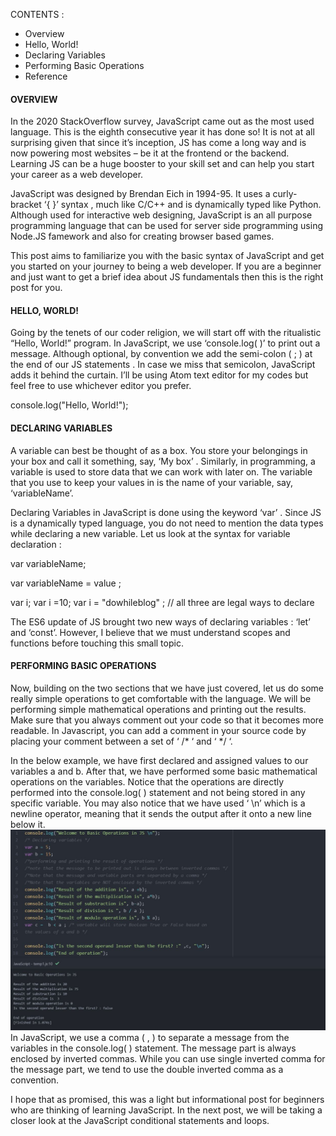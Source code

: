 CONTENTS :
<ul>
  
<li>Overview</li>
<li>Hello, World!</li>
<li>Declaring Variables</li>
<li>Performing Basic Operations</li>
<li>Reference</li>
</ul>


<h4>OVERVIEW</h4>
In the 2020 StackOverflow survey, JavaScript came out as the most used language. This is the eighth consecutive year it has done so! It is not at all surprising given that since it’s inception, JS has come a long way and is now powering most websites – be it at the frontend or the backend. Learning JS can be a huge booster to your skill set and can help you start your career as a web developer.

JavaScript was designed by Brendan Eich in 1994-95. It uses a curly-bracket ‘{ }’ syntax , much like C/C++ and is dynamically typed like Python. Although used for interactive web designing, JavaScript is an all purpose programming language that can be used for server side programming using Node.JS famework and also for creating browser based games.

This post aims to familiarize you with the basic syntax of JavaScript and get you started on your journey to being a web developer. If you are a beginner and just want to get a brief idea about JS fundamentals then this is the right post for you.


<h4>HELLO, WORLD!</h4>

Going by the tenets of our coder religion, we will start off with the ritualistic “Hello, World!” program. In JavaScript, we use ‘console.log( )’ to print out a message. Although optional, by convention we add the semi-colon ( ; ) at the end of our JS statements . In case we miss that semicolon, JavaScript adds it behind the curtain. I’ll be using Atom text editor for my codes but feel free to use whichever editor you prefer.


console.log("Hello, World!");


<h4>DECLARING VARIABLES </h4>
A variable can best be thought of as a box. You store your belongings in your box and call it something, say, ‘My box’ . Similarly, in programming, a variable is used to store data that we can work with later on. The variable that you use to keep your values in is the name of your variable, say, ‘variableName’.

Declaring Variables in JavaScript is done using the keyword ‘var’ . Since JS is a dynamically typed language, you do not need to mention the data types while declaring a new variable. Let us look at the syntax for variable declaration :

var variableName;

var variableName = value ;

var i;
var i =10;
var i = "dowhileblog" ; // all three are legal ways to declare 

The ES6 update of JS brought two new ways of declaring variables : ‘let’ and ‘const’. However, I believe that we must understand scopes and functions before touching this small topic.

<h4>PERFORMING BASIC OPERATIONS</h4>
Now, building on the two sections that we have just covered, let us do some really simple operations to get comfortable with the language. We will be performing simple mathematical operations and printing out the results. Make sure that you always comment out your code so that it becomes more readable. In Javascript, you can add a comment in your source code by placing your comment between a set of ‘ /* ‘ and ‘ */ ‘.

In the below example, we have first declared and assigned values to our variables a and b. After that, we have performed some basic mathematical operations on the variables. Notice that the operations are directly performed into the console.log( ) statement and not being stored in any specific variable. You may also notice that we have used ‘ \n’ which is a newline operator, meaning that it sends the output after it onto a new line below it.
<br>
<img src="./img-resources/basic-js-operations.jpg">
<br>
In JavaScript, we use a comma ( , ) to separate a message from the variables in the console.log( ) statement. The message part is always enclosed by inverted commas. While you can use single inverted comma for the message part, we tend to use the double inverted comma as a convention.

I hope that as promised, this was a light but informational post for beginners who are thinking of learning JavaScript. In the next post, we will be taking a closer look at the JavaScript conditional statements and loops.





